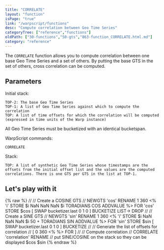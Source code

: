 ```yaml
---
title: "CORRELATE"
layout: "function"
isPage: "true"
link: "/warpscript/functions"
desc: "Compute correlation between Geo Time Series"
categoryTree: ["reference","functions"]
oldPath: ["30-functions","50-gts","863-function_CORRELATE.html.md"]
category: "reference"
---
```

 


The `CORRELATE` function allows you to compute correlation between one base Geo Time Series and a set of others. By putting the base GTS in the set of others, cross correlation can be computed.

## Parameters ##

Initial stack:


    TOP-2: The base Geo Time Series
    TOP-1: A list of Geo Time Series against which to compute the correlation
    TOP: A list of time offsets for which the correlation will be computed (expressed in time units of the Warp instance)

All Geo Time Series must be bucketized with an identical bucketspan.

WarpScript commands:

    CORRELATE

Stack: 

    TOP: A list of synthetic Geo Time Series whose timestamps are the offsets from the initial offset list and the values are the computed correlations. There is one GTS per GTS in the list at TOP-1.

## Let's play with it ##

{% raw %}
<warp10-warpscript-widget backend="{{backend}}"  exec-endpoint="{{execEndpoint}}">
    //
    // Create a COSINE GTS
    //
    NEWGTS 'cos' RENAME
    1 360
    <% 'i' STORE $i NaN NaN NaN $i TORADIANS COS ADDVALUE %>
    FOR
    'cos' STORE $cos
    [ SWAP bucketizer.last 0 1 0 ] BUCKETIZE LIST-> DROP
    //
    // Create a SINE GTS
    //
    NEWGTS 'sin' RENAME
    1 360
    <% 'i' STORE $i NaN NaN NaN $i  50 + TORADIANS SIN ADDVALUE %>
    FOR
    'sin' STORE $sin
    [ SWAP bucketizer.last 0 1 0 ] BUCKETIZE
    //
    // Generate the list of offsets for correlation
    //
    [ 0 360 <%  %> FOR ]
    //
    // Compute correlation
    //
    CORRELATE 'correlation' RENAME
    // put SINE/COSINE on the stack so they can be displayed 
    $cos $sin
</warp10-warpscript-widget>
{% endraw %}
